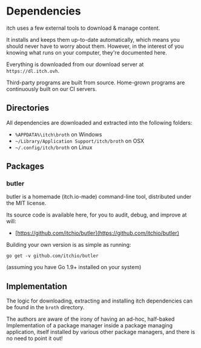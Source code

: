 # Dependencies

itch uses a few external tools to download & manage content.

It installs and keeps them up-to-date automatically, which means you should never have to worry about them. However, in the interest of you knowing what runs on your computer, they're documented here.

Everything is downloaded from our download server at `https://dl.itch.ovh`.

Third-party programs are built from source. Home-grown programs are continuously built on our CI servers.

## Directories

All dependencies are downloaded and extracted into the following folders:

* `%APPDATA%\itch\broth` on Windows
* `~/Library/Application Support/itch/broth` on OSX
* `~/.config/itch/broth` on Linux

## Packages

### butler

butler is a homemade \(itch.io-made\) command-line tool, distributed under the MIT license.

Its source code is available here, for you to audit, debug, and improve at will:

* [https://github.com/itchio/butler](https://github.com/itchio/butler)

Building your own version is as simple as running:

```
go get -v github.com/itchio/butler
```

\(assuming you have Go 1.9+ installed on your system\)

## Implementation

The logic for downloading, extracting and installing itch dependencies can be found in the `broth` directory.

The authors are aware of the irony of having an ad-hoc, half-baked Implementation of a package manager inside a package managing application, itself installed by various other package managers, and there is no need to point it out!

